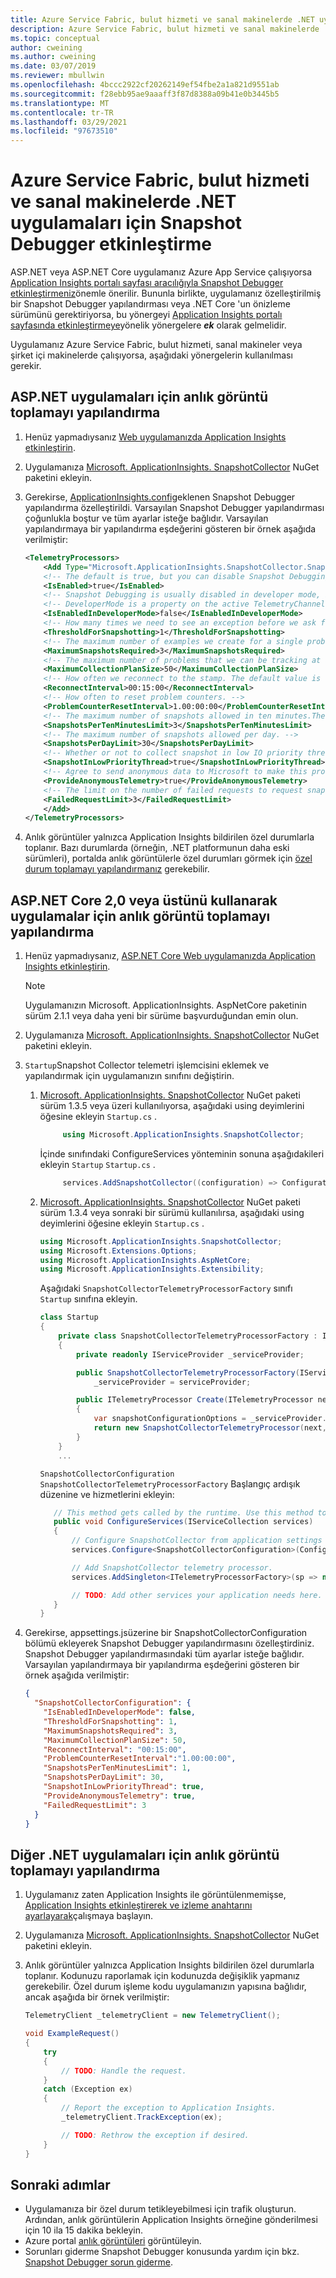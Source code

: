```yaml
---
title: Azure Service Fabric, bulut hizmeti ve sanal makinelerde .NET uygulamaları için Snapshot Debugger etkinleştirme | Microsoft Docs
description: Azure Service Fabric, bulut hizmeti ve sanal makinelerde .NET uygulamaları için Snapshot Debugger etkinleştirme
ms.topic: conceptual
author: cweining
ms.author: cweining
ms.date: 03/07/2019
ms.reviewer: mbullwin
ms.openlocfilehash: 4bccc2922cf20262149ef54fbe2a1a821d9551ab
ms.sourcegitcommit: f28ebb95ae9aaaff3f87d8388a09b41e0b3445b5
ms.translationtype: MT
ms.contentlocale: tr-TR
ms.lasthandoff: 03/29/2021
ms.locfileid: "97673510"
---
```

# <a name="enable-snapshot-debugger-for-net-apps-in-azure-service-fabric-cloud-service-and-virtual-machines"></a>Azure Service Fabric, bulut hizmeti ve sanal makinelerde .NET uygulamaları için Snapshot Debugger etkinleştirme

ASP.NET veya ASP.NET Core uygulamanız Azure App Service çalışıyorsa [Application Insights portalı sayfası aracılığıyla Snapshot Debugger etkinleştirmeniz](snapshot-debugger-appservice.md?toc=/azure/azure-monitor/toc.json)önemle önerilir. Bununla birlikte, uygulamanız özelleştirilmiş bir Snapshot Debugger yapılandırması veya .NET Core 'un önizleme sürümünü gerektiriyorsa, bu yönergeyi [Application Insights portalı sayfasında etkinleştirmeye](snapshot-debugger-appservice.md?toc=/azure/azure-monitor/toc.json)yönelik yönergelere ***ek*** olarak gelmelidir.

Uygulamanız Azure Service Fabric, bulut hizmeti, sanal makineler veya şirket içi makinelerde çalışıyorsa, aşağıdaki yönergelerin kullanılması gerekir. 

## <a name="configure-snapshot-collection-for-aspnet-applications"></a>ASP.NET uygulamaları için anlık görüntü toplamayı yapılandırma

1. Henüz yapmadıysanız [Web uygulamanızda Application Insights etkinleştirin](./asp-net.md).

2. Uygulamanıza [Microsoft. ApplicationInsights. SnapshotCollector](https://www.nuget.org/packages/Microsoft.ApplicationInsights.SnapshotCollector) NuGet paketini ekleyin.

3. Gerekirse, [ApplicationInsights.config](./configuration-with-applicationinsights-config.md)eklenen Snapshot Debugger yapılandırma özelleştirildi. Varsayılan Snapshot Debugger yapılandırması çoğunlukla boştur ve tüm ayarlar isteğe bağlıdır. Varsayılan yapılandırmaya bir yapılandırma eşdeğerini gösteren bir örnek aşağıda verilmiştir:

    ```xml
    <TelemetryProcessors>
        <Add Type="Microsoft.ApplicationInsights.SnapshotCollector.SnapshotCollectorTelemetryProcessor, Microsoft.ApplicationInsights.SnapshotCollector">
        <!-- The default is true, but you can disable Snapshot Debugging by setting it to false -->
        <IsEnabled>true</IsEnabled>
        <!-- Snapshot Debugging is usually disabled in developer mode, but you can enable it by setting this to true. -->
        <!-- DeveloperMode is a property on the active TelemetryChannel. -->
        <IsEnabledInDeveloperMode>false</IsEnabledInDeveloperMode>
        <!-- How many times we need to see an exception before we ask for snapshots. -->
        <ThresholdForSnapshotting>1</ThresholdForSnapshotting>
        <!-- The maximum number of examples we create for a single problem. -->
        <MaximumSnapshotsRequired>3</MaximumSnapshotsRequired>
        <!-- The maximum number of problems that we can be tracking at any time. -->
        <MaximumCollectionPlanSize>50</MaximumCollectionPlanSize>
        <!-- How often we reconnect to the stamp. The default value is 15 minutes.-->
        <ReconnectInterval>00:15:00</ReconnectInterval>
        <!-- How often to reset problem counters. -->
        <ProblemCounterResetInterval>1.00:00:00</ProblemCounterResetInterval>
        <!-- The maximum number of snapshots allowed in ten minutes.The default value is 1. -->
        <SnapshotsPerTenMinutesLimit>3</SnapshotsPerTenMinutesLimit>
        <!-- The maximum number of snapshots allowed per day. -->
        <SnapshotsPerDayLimit>30</SnapshotsPerDayLimit>
        <!-- Whether or not to collect snapshot in low IO priority thread. The default value is true. -->
        <SnapshotInLowPriorityThread>true</SnapshotInLowPriorityThread>
        <!-- Agree to send anonymous data to Microsoft to make this product better. -->
        <ProvideAnonymousTelemetry>true</ProvideAnonymousTelemetry>
        <!-- The limit on the number of failed requests to request snapshots before the telemetry processor is disabled. -->
        <FailedRequestLimit>3</FailedRequestLimit>
        </Add>
    </TelemetryProcessors>
    ```

4. Anlık görüntüler yalnızca Application Insights bildirilen özel durumlarla toplanır. Bazı durumlarda (örneğin, .NET platformunun daha eski sürümleri), portalda anlık görüntülerle özel durumları görmek için [özel durum toplamayı yapılandırmanız](./asp-net-exceptions.md#exceptions) gerekebilir.


## <a name="configure-snapshot-collection-for-applications-using-aspnet-core-20-or-above"></a>ASP.NET Core 2,0 veya üstünü kullanarak uygulamalar için anlık görüntü toplamayı yapılandırma

1. Henüz yapmadıysanız, [ASP.NET Core Web uygulamanızda Application Insights etkinleştirin](./asp-net-core.md).

    > [!NOTE]
    > Uygulamanızın Microsoft. ApplicationInsights. AspNetCore paketinin sürüm 2.1.1 veya daha yeni bir sürüme başvurduğundan emin olun.

2. Uygulamanıza [Microsoft. ApplicationInsights. SnapshotCollector](https://www.nuget.org/packages/Microsoft.ApplicationInsights.SnapshotCollector) NuGet paketini ekleyin.

3. `Startup`Snapshot Collector telemetri işlemcisini eklemek ve yapılandırmak için uygulamanızın sınıfını değiştirin.
    1. [Microsoft. ApplicationInsights. SnapshotCollector](https://www.nuget.org/packages/Microsoft.ApplicationInsights.SnapshotCollector) NuGet paketi sürüm 1.3.5 veya üzeri kullanılıyorsa, aşağıdaki using deyimlerini öğesine ekleyin `Startup.cs` .

       ```csharp
            using Microsoft.ApplicationInsights.SnapshotCollector;
       ```

       İçinde sınıfındaki ConfigureServices yönteminin sonuna aşağıdakileri ekleyin `Startup` `Startup.cs` .

       ```csharp
            services.AddSnapshotCollector((configuration) => Configuration.Bind(nameof(SnapshotCollectorConfiguration), configuration));
       ```
    2. [Microsoft. ApplicationInsights. SnapshotCollector](https://www.nuget.org/packages/Microsoft.ApplicationInsights.SnapshotCollector) NuGet paketi sürüm 1.3.4 veya sonraki bir sürümü kullanılırsa, aşağıdaki using deyimlerini öğesine ekleyin `Startup.cs` .

       ```csharp
       using Microsoft.ApplicationInsights.SnapshotCollector;
       using Microsoft.Extensions.Options;
       using Microsoft.ApplicationInsights.AspNetCore;
       using Microsoft.ApplicationInsights.Extensibility;
       ```

       Aşağıdaki `SnapshotCollectorTelemetryProcessorFactory` sınıfı `Startup` sınıfına ekleyin.

       ```csharp
       class Startup
       {
           private class SnapshotCollectorTelemetryProcessorFactory : ITelemetryProcessorFactory
           {
               private readonly IServiceProvider _serviceProvider;

               public SnapshotCollectorTelemetryProcessorFactory(IServiceProvider serviceProvider) =>
                   _serviceProvider = serviceProvider;

               public ITelemetryProcessor Create(ITelemetryProcessor next)
               {
                   var snapshotConfigurationOptions = _serviceProvider.GetService<IOptions<SnapshotCollectorConfiguration>>();
                   return new SnapshotCollectorTelemetryProcessor(next, configuration: snapshotConfigurationOptions.Value);
               }
           }
           ...
        ```
        `SnapshotCollectorConfiguration` `SnapshotCollectorTelemetryProcessorFactory` Başlangıç ardışık düzenine ve hizmetlerini ekleyin:

        ```csharp
           // This method gets called by the runtime. Use this method to add services to the container.
           public void ConfigureServices(IServiceCollection services)
           {
               // Configure SnapshotCollector from application settings
               services.Configure<SnapshotCollectorConfiguration>(Configuration.GetSection(nameof(SnapshotCollectorConfiguration)));

               // Add SnapshotCollector telemetry processor.
               services.AddSingleton<ITelemetryProcessorFactory>(sp => new SnapshotCollectorTelemetryProcessorFactory(sp));

               // TODO: Add other services your application needs here.
           }
       }
       ```

4. Gerekirse, appsettings.jsüzerine bir SnapshotCollectorConfiguration bölümü ekleyerek Snapshot Debugger yapılandırmasını özelleştirdiniz. Snapshot Debugger yapılandırmasındaki tüm ayarlar isteğe bağlıdır. Varsayılan yapılandırmaya bir yapılandırma eşdeğerini gösteren bir örnek aşağıda verilmiştir:

   ```json
   {
     "SnapshotCollectorConfiguration": {
       "IsEnabledInDeveloperMode": false,
       "ThresholdForSnapshotting": 1,
       "MaximumSnapshotsRequired": 3,
       "MaximumCollectionPlanSize": 50,
       "ReconnectInterval": "00:15:00",
       "ProblemCounterResetInterval":"1.00:00:00",
       "SnapshotsPerTenMinutesLimit": 1,
       "SnapshotsPerDayLimit": 30,
       "SnapshotInLowPriorityThread": true,
       "ProvideAnonymousTelemetry": true,
       "FailedRequestLimit": 3
     }
   }
   ```

## <a name="configure-snapshot-collection-for-other-net-applications"></a>Diğer .NET uygulamaları için anlık görüntü toplamayı yapılandırma

1. Uygulamanız zaten Application Insights ile görüntülenmemişse, [Application Insights etkinleştirerek ve izleme anahtarını ayarlayarak](./windows-desktop.md)çalışmaya başlayın.

2. Uygulamanıza [Microsoft. ApplicationInsights. SnapshotCollector](https://www.nuget.org/packages/Microsoft.ApplicationInsights.SnapshotCollector) NuGet paketini ekleyin.

3. Anlık görüntüler yalnızca Application Insights bildirilen özel durumlarla toplanır. Kodunuzu raporlamak için kodunuzda değişiklik yapmanız gerekebilir. Özel durum işleme kodu uygulamanızın yapısına bağlıdır, ancak aşağıda bir örnek verilmiştir:
    ```csharp
   TelemetryClient _telemetryClient = new TelemetryClient();

   void ExampleRequest()
   {
        try
        {
            // TODO: Handle the request.
        }
        catch (Exception ex)
        {
            // Report the exception to Application Insights.
            _telemetryClient.TrackException(ex);

            // TODO: Rethrow the exception if desired.
        }
   }
    ```

## <a name="next-steps"></a>Sonraki adımlar

- Uygulamanıza bir özel durum tetikleyebilmesi için trafik oluşturun. Ardından, anlık görüntülerin Application Insights örneğine gönderilmesi için 10 ila 15 dakika bekleyin.
- Azure portal [anlık görüntüleri](snapshot-debugger.md?toc=/azure/azure-monitor/toc.json#view-snapshots-in-the-portal) görüntüleyin.
- Sorunları giderme Snapshot Debugger konusunda yardım için bkz. [Snapshot Debugger sorun giderme](snapshot-debugger-troubleshoot.md?toc=/azure/azure-monitor/toc.json).

